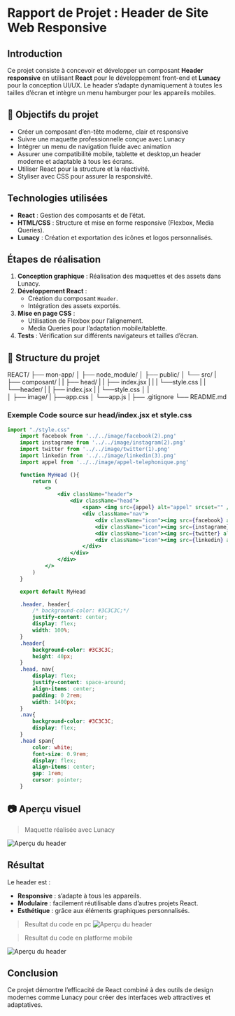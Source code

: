# Rapport de Projet : Header de Site Web Responsive

## Introduction


Ce projet consiste à concevoir et développer un composant **Header responsive** en utilisant **React** pour le développement front-end et **Lunacy** pour la conception UI/UX. Le header s’adapte dynamiquement à toutes les tailles d’écran et intègre un menu hamburger pour les appareils mobiles.

## 🎯 Objectifs du projet

- Créer un composant d’en-tête moderne, clair et responsive
- Suivre une maquette professionnelle conçue avec Lunacy
- Intégrer un menu de navigation fluide avec animation
- Assurer une compatibilité mobile, tablette et desktop,un header moderne et adaptable à tous les écrans.
- Utiliser React pour la structure et la réactivité.
- Styliser avec CSS pour assurer la responsivité.

## Technologies utilisées

- **React** : Gestion des composants et de l’état.
- **HTML/CSS** : Structure et mise en forme responsive (Flexbox, Media Queries).
- **Lunacy** : Création et exportation des icônes et logos personnalisés.

## Étapes de réalisation

1. **Conception graphique** : Réalisation des maquettes et des assets dans Lunacy.
2. **Développement React** :
    - Création du composant `Header`.
    - Intégration des assets exportés.
3. **Mise en page CSS** :
    - Utilisation de Flexbox pour l’alignement.
    - Media Queries pour l’adaptation mobile/tablette.
4. **Tests** : Vérification sur différents navigateurs et tailles d’écran.


## 🧱 Structure du projet

REACT/
├── mon-app/
│   ├── node_module/
│   ├── public/
│   └── src/
|       ├── composant/
|       |    ├── head/
|            |   ├── index.jsx
|       |    |   └──style.css
|       |    └──header/
|       |       ├── index.jsx
|       |       └──style.css
│       |   
│       ├── image/
|       ├──app.css
│       └──app.js
|
├── .gitignore
└── README.md

### Exemple Code source sur head/index.jsx et style.css


```jsx
import "./style.css"
    import facebook from '../../image/facebook(2).png'
    import instagrame from '../../image/instagram(2).png'
    import twitter from '../../image/twitter(1).png'
    import linkedin from '../../image/linkedin(3).png'
    import appel from '../../image/appel-telephonique.png'

    function MyHead (){
        return (
            <>
                <div className="header">
                    <div className="head">
                        <span> <img src={appel} alt="appel" srcset="" /> 034 72 732 16</span>
                        <div className="nav">
                            <div className="icon"><img src={facebook} alt="facebook" srcset="" /></div>
                            <div className="icon"><img src={instagrame} alt="instagrame" srcset="" /></div>
                            <div className="icon"><img src={twitter} alt="twitter" srcset="" /></div>
                            <div className="icon"><img src={linkedin} alt="linkedin" srcset="" /></div>
                        </div>
                    </div>
                </div>
            </>
        )
    }

    export default MyHead
```



``` css
    .header, header{
        /* background-color: #3C3C3C;*/
        justify-content: center;
        display: flex;
        width: 100%;
    }
    .header{
        background-color: #3C3C3C;
        height: 40px;
    }
    .head, nav{
        display: flex;
        justify-content: space-around;
        align-items: center;
        padding: 0 2rem;
        width: 1400px;
    }
    .nav{
        background-color: #3C3C3C;
        display: flex;
    }
    .head span{
        color: white;
        font-size: 0.9rem;
        display: flex;
        align-items: center;
        gap: 1rem;
        cursor: pointer;
    }
```

## 📷 Aperçu visuel

> Maquette réalisée avec Lunacy

![Aperçu du header](voyage.png)



## Résultat

Le header est :
- **Responsive** : s’adapte à tous les appareils.
- **Modulaire** : facilement réutilisable dans d’autres projets React.
- **Esthétique** : grâce aux éléments graphiques personnalisés.

> Resultat du code en pc
![Aperçu du header](pc.png)

> Resultat du code en platforme mobile

![Aperçu du header](mobile.png)

## Conclusion

Ce projet démontre l’efficacité de React combiné à des outils de design modernes comme Lunacy pour créer des interfaces web attractives et adaptatives.
